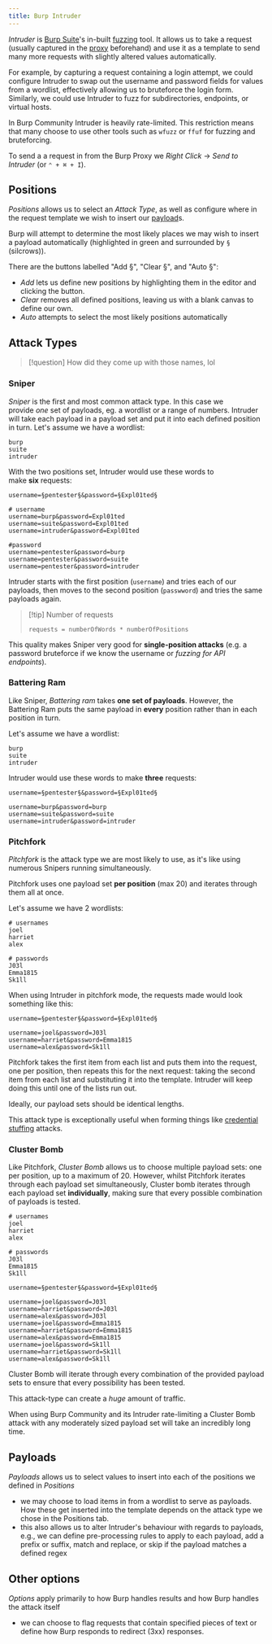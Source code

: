```yaml
---
title: Burp Intruder
---
```


_Intruder_ is [Burp Suite](/cybersecurity/knowledge/tools/burp/)'s in-built [fuzzing](/knowledge/offsec/glossary/fuzzing.md) tool. It allows us to take a request (usually captured in the [proxy](/knowledge/offsec/tools/burp/proxy.md) beforehand) and use it as a template to send many more requests with slightly altered values automatically.

For example, by capturing a request containing a login attempt, we could configure Intruder to swap out the username and password fields for values from a wordlist, effectively allowing us to bruteforce the login form. Similarly, we could use Intruder to fuzz for subdirectories, endpoints, or virtual hosts.

In Burp Community Intruder is heavily rate-limited. This restriction means that many choose to use other tools such as `wfuzz` or `ffuf` for fuzzing and bruteforcing.

To send a a request in from the Burp Proxy we _Right Click_ -> _Send to Intruder_ (or `⌃ + ⌘ + I`).

## Positions

*Positions* allows us to select an _Attack Type_, as well as configure where in the request template we wish to insert our [payload](/knowledge/offsec/glossary/payload.md)s.

Burp will attempt to determine the most likely places we may wish to insert a payload automatically (highlighted in green and surrounded by `§` (silcrows)).

There are the buttons labelled "Add §", "Clear §", and "Auto §":

- *Add* lets us define new positions by highlighting them in the editor and clicking the button.
- *Clear* removes all defined positions, leaving us with a blank canvas to define our own.
- *Auto* attempts to select the most likely positions automatically

## Attack Types

> [!question] How did they come up with those names, lol

### Sniper

_Sniper_ is the first and most common attack type. In this case we provide *one* set of payloads, eg. a wordlist or a range of numbers. Intruder will take each payload in a payload set and put it into each defined position in turn.
Let's assume we have a wordlist:

```
burp
suite
intruder
```

With the two positions set, Intruder would use these words to make **six** requests:

```
username=§pentester§&password=§Expl01ted§

# username
username=burp&password=Expl01ted
username=suite&password=Expl01ted
username=intruder&password=Expl01ted

#password
username=pentester&password=burp
username=pentester&password=suite
username=pentester&password=intruder
```

Intruder starts with the first position (`username`) and tries each of our payloads, then moves to the second position (`passwword`) and tries the same payloads again.

> [!tip] Number of requests
>
> `requests = numberOfWords * numberOfPositions`

This quality makes Sniper very good for **single-position attacks** (e.g. a password bruteforce if we know the username or *fuzzing for API endpoints*).

### Battering Ram

Like Sniper, _Battering ram_ takes **one set of payloads**. However, the Battering Ram puts the same payload in **every** position rather than in each position in turn.

Let's assume we have a wordlist:

```
burp
suite
intruder
```

Intruder would use these words to make **three** requests:

```
username=§pentester§&password=§Expl01ted§

username=burp&password=burp
username=suite&password=suite
username=intruder&password=intruder
```

### Pitchfork

_Pitchfork_ is the attack type we are most likely to use, as it's like using numerous Snipers running simultaneously.

Pitchfork uses one payload set **per position** (max 20) and iterates through them all at once.

Let's assume we have 2 wordlists:

```
# usernames
joel
harriet
alex

# passwords
J03l
Emma1815
Sk1ll
```

When using Intruder in pitchfork mode, the requests made would look something like this:

```
username=§pentester§&password=§Expl01ted§

username=joel&password=J03l
username=harriet&password=Emma1815
username=alex&password=Sk1ll
```

Pitchfork takes the first item from each list and puts them into the request, one per position, then repeats this for the next request: taking the second item from each list and substituting it into the template. Intruder will keep doing this until one of the lists run out.

Ideally, our payload sets should be identical lengths.

This attack type is exceptionally useful when forming things like [credential stuffing](/credential%20stuffing) attacks.

### Cluster Bomb

Like Pitchfork, _Cluster Bomb_ allows us to choose multiple payload sets: one per position, up to a maximum of 20. However, whilst Pitchfork iterates through each payload set simultaneously, Cluster bomb iterates through each payload set **individually**, making sure that every possible combination of payloads is tested.

```
# usernames
joel
harriet
alex

# passwords
J03l
Emma1815
Sk1ll
```

```
username=§pentester§&password=§Expl01ted§

username=joel&password=J03l
username=harriet&password=J03l
username=alex&password=J03l
username=joel&password=Emma1815
username=harriet&password=Emma1815
username=alex&password=Emma1815
username=joel&password=Sk1ll
username=harriet&password=Sk1ll
username=alex&password=Sk1ll
```

Cluster Bomb will iterate through every combination of the provided payload sets to ensure that every possibility has been tested.

This attack-type can create a *huge* amount of traffic.

When using Burp Community and its Intruder rate-limiting a Cluster Bomb attack with any moderately sized payload set will take an incredibly long time.

## Payloads

*Payloads* allows us to select values to insert into each of the positions we defined in _Positions_

- we may choose to load items in from a wordlist to serve as payloads. How these get inserted into the template depends on the attack type we chose in the Positions tab.
- this also allows us to alter Intruder's behaviour with regards to payloads, e.g., we can define pre-processing rules to apply to each payload, add a prefix or suffix, match and replace, or skip if the payload matches a defined regex

## Other options

_Options_ apply primarily to how Burp handles results and how Burp handles the attack itself

- we can choose to flag requests that contain specified pieces of text or define how Burp responds to redirect (3xx) responses.
